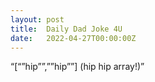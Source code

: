 ```yaml
---
layout: post
title:  Daily Dad Joke 4U
date:   2022-04-27T00:00:00Z
---
```

“[“”hip””,””hip””] (hip hip array!)”
